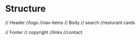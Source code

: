 # Structure

 // Header
  //logo
  //nav-items
  // Body
  // search
  //resturant cards

  // Footer
  // copyright
  //links
  //contact